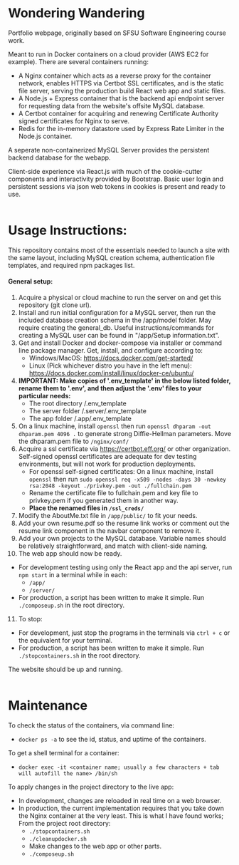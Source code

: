 # Wondering Wandering
Portfolio webpage, originally based on SFSU Software Engineering course work.

Meant to run in Docker containers on a cloud provider (AWS EC2 for example). There are several containers running:
 - A Nginx container which acts as a reverse proxy for the container network, enables HTTPS via Certbot SSL certificates, and is the static file server, serving the production build React web app and static files.
 - A Node.js + Express container that is the backend api endpoint server for requesting data from the website's offsite MySQL database.
 - A Certbot container for acquiring and renewing Certificate Authority signed certificates for Nginx to serve.
 - Redis for the in-memory datastore used by Express Rate Limiter in the Node.js container.
 
A seperate non-containerized MySQL Server provides the persistent backend database for the webapp.

Client-side experience via React.js with much of the cookie-cutter components and interactivity provided by Bootstrap. Basic user login and persistent sessions via json web tokens in cookies is present and ready to use.
<br></br>
# Usage Instructions:
This repository contains most of the essentials needed to launch a site with the same layout, including MySQL creation schema, authentication file templates, and required npm packages list.

#### General setup:
1. Acquire a physical or cloud machine to run the server on and get this repository (git clone url).
2. Install and run initial configuration for a MySQL server, then run the included database creation schema in the /app/model folder. May require creating the general_db. Useful instructions/commands for creating a MySQL user can be found in "/app/Setup information.txt".
3. Get and install Docker and docker-compose via installer or command line package manager. Get, install, and configure according to:
     - Windows/MacOS: https://docs.docker.com/get-started/
     - Linux (Pick whichever distro you have in the left menu): https://docs.docker.com/install/linux/docker-ce/ubuntu/
4. __IMPORTANT: Make copies of '.env_template' in the below listed folder, rename them to '.env', and then adjust the '.env' files to your particular needs:__
     - The root directory /.env_template
     - The server folder /.server/.env_template
     - The app folder /.app/.env_template
5. On a linux machine, install ```openssl``` then run ```openssl dhparam -out dhparam.pem 4096 .``` to generate strong Diffie-Hellman parameters. Move the dhparam.pem file to ```/nginx/conf/```
6. Acquire a ssl certificate via https://certbot.eff.org/ or other organization. Self-signed openssl certificates are adequate for dev testing environments, but will not work for production deployments.
     - For openssl self-signed certificates: On a linux machine, install ```openssl``` then run ```sudo openssl req -x509 -nodes -days 30 -newkey rsa:2048 -keyout ./privkey.pem -out ./fullchain.pem```
     - Rename the certificate file to fullchain.pem and key file to privkey.pem if you generated them in another way.
     - __Place the renamed files in ```/ssl_creds/```__
7. Modify the AboutMe.txt file in ```/app/public/``` to fit your needs.
8. Add your own resume.pdf so the resume link works or comment out the resume link component in the navbar component to remove it.
9. Add your own projects to the MySQL database. Variable names should be relatively straightforward, and match with client-side naming.
10. The web app should now be ready.
 - For development testing using only the React app and the api server, run ```npm start``` in a terminal while in each:
     - ```/app/```
     - ```/server/```
 - For production, a script has been written to make it simple. Run ```./composeup.sh``` in the root directory.
11. To stop:
 - For development, just stop the programs in the terminals via ```ctrl + c``` or the equivalent for your terminal.
 - For production, a script has been written to make it simple. Run ```./stopcontainers.sh``` in the root directory.

The website should be up and running.
<br></br>
# Maintenance
To check the status of the containers, via command line:
 - ```docker ps -a``` to see the id, status, and uptime of the containers.

To get a shell terminal for a container:
 - ```docker exec -it <container name; usually a few characters + tab will autofill the name> /bin/sh``` 

To apply changes in the project directory to the live app:
 - In development, changes are reloaded in real time on a web browser.
 - In production, the current implementation requires that you take down the Nginx container at the very least. This is what I have found works; From the project root directory:
     - ```./stopcontainers.sh```
     - ```./cleanupdocker.sh```
     - Make changes to the web app or other parts.
     - ```./composeup.sh```